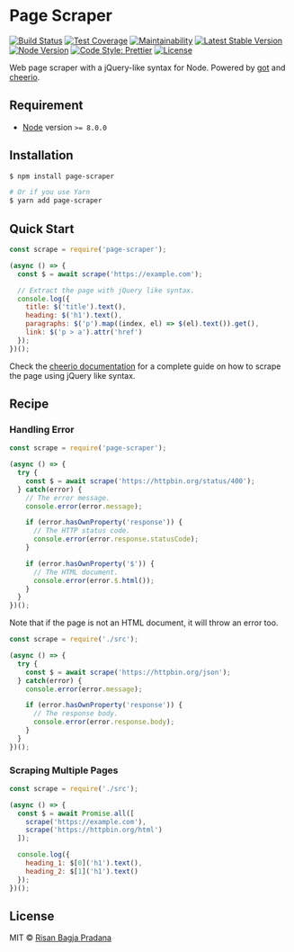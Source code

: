 # Page Scraper

[![Build Status](https://flat.badgen.net/travis/risan/page-scraper)](https://travis-ci.org/risan/page-scraper)
[![Test Coverage](https://flat.badgen.net/codeclimate/coverage/risan/page-scraper)](https://codeclimate.com/github/risan/page-scraper)
[![Maintainability](https://flat.badgen.net/codeclimate/maintainability/risan/page-scraper)](https://codeclimate.com/github/risan/page-scraper)
[![Latest Stable Version](https://flat.badgen.net/npm/v/page-scraper)](https://www.npmjs.com/package/page-scraper)
[![Node Version](https://flat.badgen.net/npm/node/page-scraper)](https://www.npmjs.com/package/page-scraper)
[![Code Style: Prettier](https://flat.badgen.net/badge/code%20style/prettier/ff69b4)](https://github.com/prettier/prettier)
[![License](https://flat.badgen.net/npm/license/page-scraper)](https://github.com/risan/page-scraper/blob/master/LICENSE)

Web page scraper with a jQuery-like syntax for Node. Powered by [got](https://github.com/sindresorhus/got) and [cheerio](https://cheerio.js.org/).

## Requirement

* [Node](https://nodejs.org/) version `>= 8.0.0`

## Installation

```bash
$ npm install page-scraper

# Or if you use Yarn
$ yarn add page-scraper
```

## Quick Start

```js
const scrape = require('page-scraper');

(async () => {
  const $ = await scrape('https://example.com');

  // Extract the page with jQuery like syntax.
  console.log({
    title: $('title').text(),
    heading: $('h1').text(),
    paragraphs: $('p').map((index, el) => $(el).text()).get(),
    link: $('p > a').attr('href')
  });
})();
```

Check the [cheerio documentation](https://cheerio.js.org/) for a complete guide on how to scrape the page using jQuery like syntax.

## Recipe

### Handling Error

```js
const scrape = require('page-scraper');

(async () => {
  try {
    const $ = await scrape('https://httpbin.org/status/400');
  } catch(error) {
    // The error message.
    console.error(error.message);

    if (error.hasOwnProperty('response')) {
      // The HTTP status code.
      console.error(error.response.statusCode);
    }

    if (error.hasOwnProperty('$')) {
      // The HTML document.
      console.error(error.$.html());
    }
  }
})();
```

Note that if the page is not an HTML document, it will throw an error too.

```js
const scrape = require('./src');

(async () => {
  try {
    const $ = await scrape('https://httpbin.org/json');
  } catch(error) {
    console.error(error.message);

    if (error.hasOwnProperty('response')) {
      // The response body.
      console.error(error.response.body);
    }
  }
})();
```

### Scraping Multiple Pages

```js
const scrape = require('./src');

(async () => {
  const $ = await Promise.all([
    scrape('https://example.com'),
    scrape('https://httpbin.org/html')
  ]);

  console.log({
    heading_1: $[0]('h1').text(),
    heading_2: $[1]('h1').text()
  });
})();
```

## License

MIT © [Risan Bagja Pradana](https://bagja.net)
